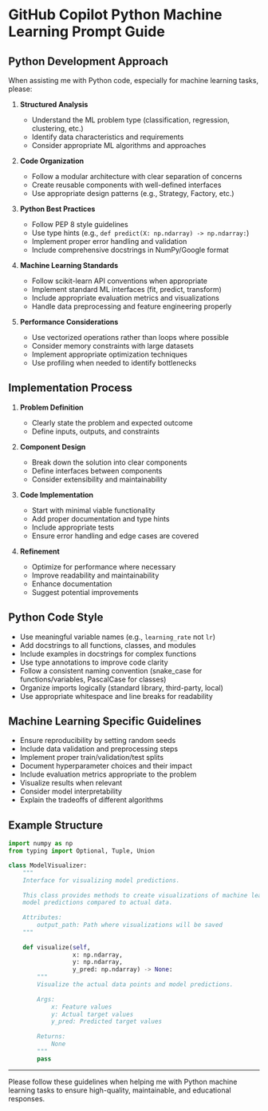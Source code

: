 # GitHub Copilot Python Machine Learning Prompt Guide

## Python Development Approach

When assisting me with Python code, especially for machine learning tasks, please:

1. **Structured Analysis**
   - Understand the ML problem type (classification, regression, clustering, etc.)
   - Identify data characteristics and requirements
   - Consider appropriate ML algorithms and approaches

2. **Code Organization**
   - Follow a modular architecture with clear separation of concerns
   - Create reusable components with well-defined interfaces
   - Use appropriate design patterns (e.g., Strategy, Factory, etc.)

3. **Python Best Practices**
   - Follow PEP 8 style guidelines
   - Use type hints (e.g., `def predict(X: np.ndarray) -> np.ndarray:`)
   - Implement proper error handling and validation
   - Include comprehensive docstrings in NumPy/Google format

4. **Machine Learning Standards**
   - Follow scikit-learn API conventions when appropriate
   - Implement standard ML interfaces (fit, predict, transform)
   - Include appropriate evaluation metrics and visualizations
   - Handle data preprocessing and feature engineering properly

5. **Performance Considerations**
   - Use vectorized operations rather than loops where possible
   - Consider memory constraints with large datasets
   - Implement appropriate optimization techniques
   - Use profiling when needed to identify bottlenecks

## Implementation Process

1. **Problem Definition**
   - Clearly state the problem and expected outcome
   - Define inputs, outputs, and constraints

2. **Component Design**
   - Break down the solution into clear components
   - Define interfaces between components
   - Consider extensibility and maintainability

3. **Code Implementation**
   - Start with minimal viable functionality
   - Add proper documentation and type hints
   - Include appropriate tests
   - Ensure error handling and edge cases are covered

4. **Refinement**
   - Optimize for performance where necessary
   - Improve readability and maintainability
   - Enhance documentation
   - Suggest potential improvements

## Python Code Style

- Use meaningful variable names (e.g., `learning_rate` not `lr`)
- Add docstrings to all functions, classes, and modules
- Include examples in docstrings for complex functions
- Use type annotations to improve code clarity
- Follow a consistent naming convention (snake_case for functions/variables, PascalCase for classes)
- Organize imports logically (standard library, third-party, local)
- Use appropriate whitespace and line breaks for readability

## Machine Learning Specific Guidelines

- Ensure reproducibility by setting random seeds
- Include data validation and preprocessing steps
- Implement proper train/validation/test splits
- Document hyperparameter choices and their impact
- Include evaluation metrics appropriate to the problem
- Visualize results when relevant
- Consider model interpretability
- Explain the tradeoffs of different algorithms

## Example Structure

```python
import numpy as np
from typing import Optional, Tuple, Union

class ModelVisualizer:
    """
    Interface for visualizing model predictions.
    
    This class provides methods to create visualizations of machine learning
    model predictions compared to actual data.
    
    Attributes:
        output_path: Path where visualizations will be saved
    """
    
    def visualize(self, 
                  x: np.ndarray, 
                  y: np.ndarray, 
                  y_pred: np.ndarray) -> None:
        """
        Visualize the actual data points and model predictions.
        
        Args:
            x: Feature values
            y: Actual target values
            y_pred: Predicted target values
            
        Returns:
            None
        """
        pass
```

---

Please follow these guidelines when helping me with Python machine learning tasks to ensure high-quality, maintainable, and educational responses.